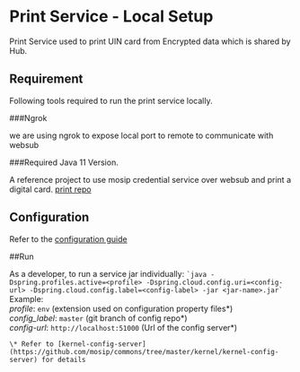 # Print Service  - Local Setup

Print Service used to print UIN card from Encrypted data which is shared by Hub.

## Requirement
Following tools required to run the print service locally.

###Ngrok

we are using ngrok to expose local port to remote to communicate with websub

###Required Java 11 Version.

A reference project to use mosip credential service over websub and print a digital card. [print repo](https://github.com/mosip/print)


## Configuration

Refer to the [configuration guide](/docs/configuration.md)

##Run 

As a developer, to run a service jar individually:
    ```
    `java -Dspring.profiles.active=<profile> -Dspring.cloud.config.uri=<config-url> -Dspring.cloud.config.label=<config-label> -jar <jar-name>.jar`
    ```
    Example:  
        _profile_: `env` (extension used on configuration property files*)    
        _config_label_: `master` (git branch of config repo*)  
        _config-url_: `http://localhost:51000` (Url of the config server*)  
	
	\* Refer to [kernel-config-server](https://github.com/mosip/commons/tree/master/kernel/kernel-config-server) for details


